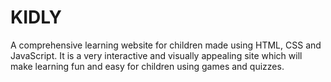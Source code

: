 # KIDLY
 A comprehensive learning website for children made using HTML, CSS and JavaScript. It is a very interactive and visually appealing site which will make learning fun and easy for children using games and quizzes.
